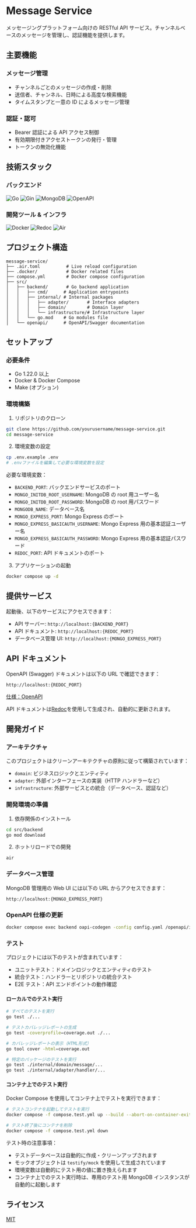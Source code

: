 # Message Service

メッセージングプラットフォーム向けの RESTful API サービス。チャンネルベースのメッセージを管理し、認証機能を提供します。

## 主要機能

### メッセージ管理

- チャンネルごとのメッセージの作成・削除
- 送信者、チャンネル、日時による高度な検索機能
- タイムスタンプと一意の ID によるメッセージ管理

### 認証・認可

- Bearer 認証による API アクセス制御
- 有効期限付きアクセストークンの発行・管理
- トークンの無効化機能

## 技術スタック

### バックエンド

![Go](https://img.shields.io/badge/go-1.22.0-00ADD8?style=for-the-badge&logo=go&logoColor=white)
![Gin](https://img.shields.io/badge/gin-v1.10.0-00ADD8?style=for-the-badge&logo=go&logoColor=white)
![MongoDB](https://img.shields.io/badge/MongoDB-v1.17.1-47A248?style=for-the-badge&logo=mongodb&logoColor=white)
![OpenAPI](https://img.shields.io/badge/OpenAPI-3.0-6BA539?style=for-the-badge&logo=openapi-initiative&logoColor=white)

### 開発ツール & インフラ

![Docker](https://img.shields.io/badge/Docker-compose-2496ED?style=for-the-badge&logo=docker&logoColor=white)
![Redoc](https://img.shields.io/badge/Redoc-2.0.0-8CA1AF?style=for-the-badge&logo=read-the-docs&logoColor=white)
![Air](https://img.shields.io/badge/Air-Live_Reload-00ADD8?style=for-the-badge&logo=go&logoColor=white)

## プロジェクト構造

```
message-service/
├── .air.toml          # Live reload configuration
├── .docker/           # Docker related files
├── compose.yml        # Docker compose configuration
├── src/
│   ├── backend/       # Go backend application
│   │   ├── cmd/      # Application entrypoints
│   │   ├── internal/ # Internal packages
│   │   │   ├── adapter/       # Interface adapters
│   │   │   ├── domain/        # Domain layer
│   │   │   └── infrastructure/# Infrastructure layer
│   │   └── go.mod    # Go modules file
│   └── openapi/      # OpenAPI/Swagger documentation
```

## セットアップ

### 必要条件

- Go 1.22.0 以上
- Docker & Docker Compose
- Make (オプション)

### 環境構築

1. リポジトリのクローン

```bash
git clone https://github.com/yourusername/message-service.git
cd message-service
```

2. 環境変数の設定

```bash
cp .env.example .env
# .envファイルを編集して必要な環境変数を設定
```

必要な環境変数：

- `BACKEND_PORT`: バックエンドサービスのポート
- `MONGO_INITDB_ROOT_USERNAME`: MongoDB の root 用ユーザー名
- `MONGO_INITDB_ROOT_PASSWORD`: MongoDB の root 用パスワード
- `MONGODB_NAME`: データベース名
- `MONGO_EXPRESS_PORT`: Mongo Express のポート
- `MONGO_EXPRESS_BASICAUTH_USERNAME`: Mongo Express 用の基本認証ユーザー名
- `MONGO_EXPRESS_BASICAUTH_PASSWORD`: Mongo Express 用の基本認証パスワード
- `REDOC_PORT`: API ドキュメントのポート

3. アプリケーションの起動

```bash
docker compose up -d
```

## 提供サービス

起動後、以下のサービスにアクセスできます：

- API サーバー: `http://localhost:{BACKEND_PORT}`
- API ドキュメント: `http://localhost:{REDOC_PORT}`
- データベース管理 UI: `http://localhost:{MONGO_EXPRESS_PORT}`

## API ドキュメント

OpenAPI (Swagger) ドキュメントは以下の URL で確認できます：

```
http://localhost:{REDOC_PORT}
```

[仕様：OpenAPI](https://fungifur-strikers.github.io/message-service/src/openapi/)

API ドキュメントは[Redoc](https://github.com/Redocly/redoc)を使用して生成され、自動的に更新されます。

## 開発ガイド

### アーキテクチャ

このプロジェクトはクリーンアーキテクチャの原則に従って構築されています：

- `domain`: ビジネスロジックとエンティティ
- `adapter`: 外部インターフェースの実装（HTTP ハンドラーなど）
- `infrastructure`: 外部サービスとの統合（データベース、認証など）

### 開発環境の準備

1. 依存関係のインストール

```bash
cd src/backend
go mod download
```

2. ホットリロードでの開発

```bash
air
```

### データベース管理

MongoDB 管理用の Web UI には以下の URL からアクセスできます：

```
http://localhost:{MONGO_EXPRESS_PORT}
```

### OpenAPI 仕様の更新

```bash
docker compose exec backend oapi-codegen -config config.yaml /openapi/index.yaml
```

### テスト

プロジェクトには以下のテストが含まれています：

- ユニットテスト：ドメインロジックとエンティティのテスト
- 統合テスト：ハンドラーとリポジトリの統合テスト
- E2E テスト：API エンドポイントの動作確認

#### ローカルでのテスト実行

```bash
# すべてのテストを実行
go test ./...

# テストカバレッジレポートの生成
go test -coverprofile=coverage.out ./...

# カバレッジレポートの表示（HTML形式）
go tool cover -html=coverage.out

# 特定のパッケージのテストを実行
go test ./internal/domain/message/...
go test ./internal/adapter/handler/...
```

#### コンテナ上でのテスト実行

Docker Compose を使用してコンテナ上でテストを実行できます：

```bash
# テストコンテナを起動してテストを実行
docker compose -f compose.test.yml up --build --abort-on-container-exit

# テスト終了後にコンテナを削除
docker compose -f compose.test.yml down
```

テスト時の注意事項：

- テストデータベースは自動的に作成・クリーンアップされます
- モックオブジェクトは `testify/mock` を使用して生成されています
- 環境変数は自動的にテスト用の値に置き換えられます
- コンテナ上でのテスト実行時は、専用のテスト用 MongoDB インスタンスが自動的に起動します

## ライセンス

[MIT](LICENSE)
